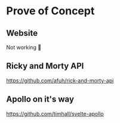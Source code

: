 # Prove of Concept

## Website

Not working 👾

## Ricky and Morty API

https://github.com/afuh/rick-and-morty-api

## Apollo on it's way

https://github.com/timhall/svelte-apollo
